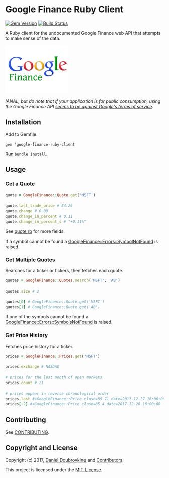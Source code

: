 Google Finance Ruby Client
==========================

[![Gem Version](https://badge.fury.io/rb/google-finance-ruby-client.svg)](https://badge.fury.io/rb/google-finance-ruby-client)
[![Build Status](https://travis-ci.org/dblock/google-finance-ruby-client.svg?branch=master)](https://travis-ci.org/dblock/google-finance-ruby-client)

A Ruby client for the undocumented Google Finance web API that attempts to make sense of the data.

<a href='http://finance.google.com/finance'>![](google-finance.png)</a>

_IANAL, but do note that if your application is for public consumption, using the Google Finance API [seems to be against Google's terms of service](https://groups.google.com/forum/#!msg/google-finance-apis/O8fjsgnamHE/-ZKSjif4yDIJ)._

## Installation

Add to Gemfile.

```
gem 'google-finance-ruby-client'
```

Run `bundle install`.

## Usage

### Get a Quote

```ruby
quote = GoogleFinance::Quote.get('MSFT')

quote.last_trade_price # 84.26
quote.change # 0.09
quote.change_in_percent # 0.11
quote.change_in_percent_s # "+0.11%"
```

See [quote.rb](lib/google_finance/quote.rb) for more fields.

If a symbol cannot be found a [GoogleFinance::Errors::SymbolNotFound](lib/google-finance/errors/symbol_not_found_error.rb) is raised.

### Get Multiple Quotes

Searches for a ticker or tickers, then fetches each quote.

```ruby
quotes = GoogleFinance::Quotes.search('MSFT', 'AB')

quotes.size # 2

quotes[0] # GoogleFinance::Quote.get('MSFT')
quotes[1] # GoogleFinance::Quote.get('AB')
```

If one of the symbols cannot be found a [GoogleFinance::Errors::SymbolsNotFound](lib/google-finance/errors/symbols_not_found_error.rb) is raised.

### Get Price History

Fetches price history for a ticker.

```ruby
prices = GoogleFinance::Prices.get('MSFT')

prices.exchange # NASDAQ

# prices for the last month of open markets
prices.count # 21

# prices appear in reverse chronological order
prices.last #<GoogleFinance::Price close=85.71 date=2017-12-27 16:00:00 -0500 high=85.98 low=85.215 open=85.65 volume=14678025>
prices[-2] #<GoogleFinance::Price close=85.4 date=2017-12-26 16:00:00 -0500 high=85.5346 low=85.03 open=85.31 volume=9891237>
```

## Contributing

See [CONTRIBUTING](CONTRIBUTING.md).

## Copyright and License

Copyright (c) 2017, [Daniel Doubrovkine](https://twitter.com/dblockdotorg) and [Contributors](CHANGELOG.md).

This project is licensed under the [MIT License](LICENSE.md).
